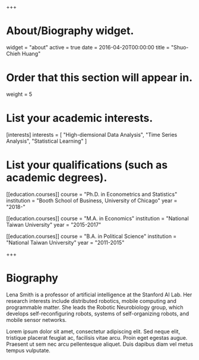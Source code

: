 +++
# About/Biography widget.
widget = "about"
active = true
date = 2016-04-20T00:00:00
title = "Shuo-Chieh Huang"

# Order that this section will appear in.
weight = 5

# List your academic interests.
[interests]
  interests = [
    "High-diemsional Data Analysis",
    "Time Series Analysis",
    "Statistical Learning"
  ]

# List your qualifications (such as academic degrees).
[[education.courses]]
  course = "Ph.D. in Econometrics and Statistics"
  institution = "Booth School of Business, University of Chicago"
  year = "2018-"

[[education.courses]]
  course = "M.A. in Economics"
  institution = "National Taiwan University"
  year = "2015-2017"

[[education.courses]]
  course = "B.A. in Political Science"
  institution = "National Taiwan University"
  year = "2011-2015"
 
+++

# Biography

Lena Smith is a professor of artificial intelligence at the Stanford AI Lab. Her research interests include distributed robotics, mobile computing and programmable matter. She leads the Robotic Neurobiology group, which develops self-reconfiguring robots, systems of self-organizing robots, and mobile sensor networks.

Lorem ipsum dolor sit amet, consectetur adipiscing elit. Sed neque elit, tristique placerat feugiat ac, facilisis vitae arcu. Proin eget egestas augue. Praesent ut sem nec arcu pellentesque aliquet. Duis dapibus diam vel metus tempus vulputate. 

